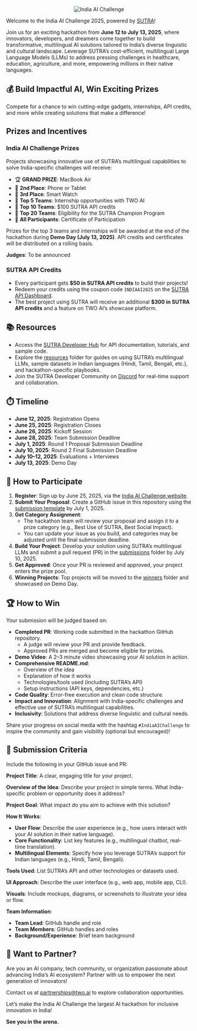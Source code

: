 <div align="center" id="top">
  <Image src="https://github.com/Shubhwithai/India-AI-Challenge-Powered-by-SUTRA-June-2025/blob/main/SUTRA.svg" alt="India AI Challenge" width={750} height="auto" />
</div>

Welcome to the India AI Challenge 2025, powered by [SUTRA](https://www.two.ai/sutra)!

Join us for an exciting hackathon from **June 12 to July 13, 2025**, where innovators, developers, and dreamers come together to build transformative, multilingual AI solutions tailored to India’s diverse linguistic and cultural landscape. Leverage SUTRA’s cost-efficient, multilingual Large Language Models (LLMs) to address pressing challenges in healthcare, education, agriculture, and more, empowering millions in their native languages.

## 💰 Build Impactful AI, Win Exciting Prizes

Compete for a chance to win cutting-edge gadgets, internships, API credits, and more while creating solutions that make a difference!

## Prizes and Incentives

### India AI Challenge Prizes
Projects showcasing innovative use of SUTRA’s multilingual capabilities to solve India-specific challenges will receive:
- 🏆 **GRAND PRIZE**: MacBook Air
- 🥈 **2nd Place**: Phone or Tablet
- 🥉 **3rd Place**: Smart Watch
- 🏅 **Top 5 Teams**: Internship opportunities with TWO AI
- 🏅 **Top 10 Teams**: $100 SUTRA API credits
- 🏅 **Top 20 Teams**: Eligibility for the SUTRA Champion Program
- 🏅 **All Participants**: Certificate of Participation

Prizes for the top 3 teams and internships will be awarded at the end of the hackathon during **Demo Day (July 13, 2025)**. API credits and certificates will be distributed on a rolling basis.

**Judges**: To be announced

### SUTRA API Credits
- Every participant gets **$50 in SUTRA API credits** to build their projects!
- Redeem your credits using the coupon code `INDIAAI2025` on the [SUTRA API Dashboard](https://www.two.ai/sutra/dashboard).
- The best project using SUTRA will receive an additional **$300 in SUTRA API credits** and a feature on TWO AI’s showcase platform.

## 📚 Resources

- Access the [SUTRA Developer Hub](https://www.two.ai/sutra/developer) for API documentation, tutorials, and sample code.
- Explore the [resources](/resources) folder for guides on using SUTRA’s multilingual LLMs, sample datasets in Indian languages (Hindi, Tamil, Bengali, etc.), and hackathon-specific playbooks.
- Join the SUTRA Developer Community on [Discord](https://discord.gg/sutra-ai) for real-time support and collaboration.

## ⏱️ Timeline

- **June 12, 2025**: Registration Opens
- **June 25, 2025**: Registration Closes
- **June 26, 2025**: Kickoff Session
- **June 28, 2025**: Team Submission Deadline
- **July 1, 2025**: Round 1 Proposal Submission Deadline
- **July 10, 2025**: Round 2 Final Submission Deadline
- **July 10–12, 2025**: Evaluations + Interviews
- **July 13, 2025**: Demo Day

## 🚀 How to Participate

1. **Register**: Sign up by June 25, 2025, via the [India AI Challenge website](https://www.indiaaichallenge.com).
2. **Submit Your Proposal**: Create a GitHub issue in this repository using the [submission template](./.github/ISSUE_TEMPLATE/submission-template.md) by July 1, 2025.
3. **Get Category Assignment**:
   - The hackathon team will review your proposal and assign it to a prize category (e.g., Best Use of SUTRA, Best Social Impact).
   - You can update your issue as you build, and categories may be adjusted until the final submission deadline.
4. **Build Your Project**: Develop your solution using SUTRA’s multilingual LLMs and submit a pull request (PR) in the [submissions](/submissions) folder by July 10, 2025.
5. **Get Approved**: Once your PR is reviewed and approved, your project enters the prize pool.
6. **Winning Projects**: Top projects will be moved to the [winners](/winners) folder and showcased on Demo Day.

## 🏆 How to Win

Your submission will be judged based on:
- **Completed PR**: Working code submitted in the hackathon GitHub repository.
  - A judge will review your PR and provide feedback.
  - Approved PRs are merged and become eligible for prizes.
- **Demo Video**: A 2–3 minute video showcasing your AI solution in action.
- **Comprehensive README.md**:
  - Overview of the idea
  - Explanation of how it works
  - Technologies/tools used (including SUTRA’s API)
  - Setup instructions (API keys, dependencies, etc.)
- **Code Quality**: Error-free execution and clean code structure.
- **Impact and Innovation**: Alignment with India-specific challenges and effective use of SUTRA’s multilingual capabilities.
- **Inclusivity**: Solutions that address diverse linguistic and cultural needs.

Share your progress on social media with the hashtag `#IndiaAIChallenge` to inspire the community and gain visibility (optional but encouraged)!

## 📌 Submission Criteria

Include the following in your GitHub issue and PR:

**Project Title**: A clear, engaging title for your project.

**Overview of the Idea**: Describe your project in simple terms. What India-specific problem or opportunity does it address?

**Project Goal**: What impact do you aim to achieve with this solution?

**How It Works**:
- **User Flow**: Describe the user experience (e.g., how users interact with your AI solution in their native language).
- **Core Functionality**: List key features (e.g., multilingual chatbot, real-time translation).
- **Multilingual Elements**: Specify how you leverage SUTRA’s support for Indian languages (e.g., Hindi, Tamil, Bengali).

**Tools Used**: List SUTRA’s API and other technologies or datasets used.

**UI Approach**: Describe the user interface (e.g., web app, mobile app, CLI).

**Visuals**: Include mockups, diagrams, or screenshots to illustrate your idea or flow.

**Team Information**:
- **Team Lead**: GitHub handle and role
- **Team Members**: GitHub handles and roles
- **Background/Experience**: Brief team background

## 🤝 Want to Partner?

Are you an AI company, tech community, or organization passionate about advancing India’s AI ecosystem? Partner with us to empower the next generation of innovators!

Contact us at [partnerships@two.ai](mailto:partnerships@two.ai) to explore collaboration opportunities.

Let’s make the India AI Challenge the largest AI hackathon for inclusive innovation in India!

**See you in the arena.**
